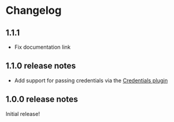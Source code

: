# Changelog

## 1.1.1

- Fix documentation link

## 1.1.0 release notes

- Add support for passing credentials via the
  [Credentials plugin](https://plugins.jenkins.io/credentials)

## 1.0.0 release notes

Initial release!

